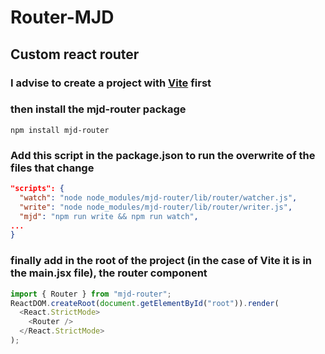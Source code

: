 # Router-MJD

## Custom react router

### I advise to create a project with [Vite](https://vitejs.dev/) first

### then install the mjd-router package

```
npm install mjd-router
```

### Add this script in the package.json to run the overwrite of the files that change

```json
"scripts": {
  "watch": "node node_modules/mjd-router/lib/router/watcher.js",
  "write": "node node_modules/mjd-router/lib/router/writer.js",
  "mjd": "npm run write && npm run watch",
...
}
```

### finally add in the root of the project (in the case of Vite it is in the main.jsx file), the router component

```javascript
import { Router } from "mjd-router";
ReactDOM.createRoot(document.getElementById("root")).render(
  <React.StrictMode>
    <Router />
  </React.StrictMode>
);
```
